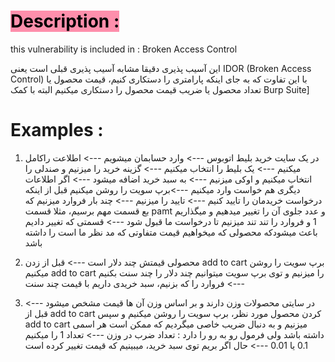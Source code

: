 # <mark style="background: #FF5582A6;">Description :</mark> 
this vulnerability is included in : Broken Access Control

این آسیب پذیری دقیقا مشابه آسیب پذیری قبلی است یعنی
IDOR (Broken Access Control)
 با این تفاوت که به جای اینکه پارامتری را دستکاری کنیم، قیمت محصول یا تعداد محصول یا ضریب قیمت محصول را دستکاری میکنیم البته با کمک
 Burp Suite]
# Examples :
1. در یک سایت خرید بلیط اتوبوس ---> وارد حسابمان میشویم ---> اطلاعت راکامل میکنیم ---> یک بلیط را انتخاب میکنیم ---> گزینه خرید را میزنیم و صندلی را انتخاب میکنیم و اوکی میزنیم ---> به سبد خرید اضافه میشود ---> اگر اطلاعات دیگری هم خواست وارد میکنیم --->برپ سویت را روشن میکنیم قبل از اینکه درخواست خریدمان را تایید کنیم ---> تایید را میزنیم ---> چند بار فروارد میزنیم که بع قسمت مهم برسیم، مثلا قسمت
     pamt
     و عدد جلوی آن را تغییر میدهیم و میگذاریم 1 و فروارد را تند تند میزنیم تا درخواست ما قبول شود ---> قسمتی که تغییر دادیم باعث میشودکه محصولی که میخواهیم قیمت متفاوتی که مد نظر ما است را داشته باشد

2. محصولی قیمتش چند دلار است ---> قبل از زدن
   add to cart
   برپ سویت را روشن میکنیم
   add to cart
   را میزنیم و توی برپ سویت میتوانیم چند دلار را چند سنت بکنیم ---> فروارد را که بزنیم، سبد خریدی داریم با قیمت چند سنت

3. در سایتی محصولات وزن دارند و بر اساس وزن آن ها قیمت مشخص میشود ---> قبل از
   add to cart
   کردن محصول مورد نظر، برپ سویت را روشن میکنیم و سپس
   add to cart
   میزنیم و به دنبال ضریب خاصی میگردیم که ممکن است هر اسمی داشته باشد ولی فرمول رو به رو را دارد : تعداد ضرب در وزن ---> تعداد 1 را میکنیم 0.1 یا 0.01 ---> حال اگر بریم توی سبد خرید، میبینیم که قیمت تغییر کرده است
   